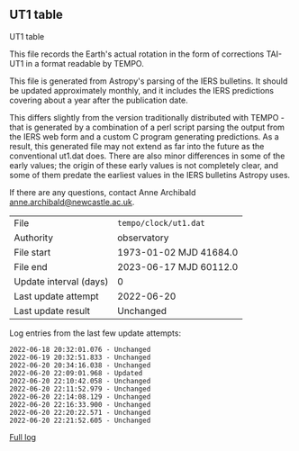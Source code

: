 
## UT1 table

UT1 table

This file records the Earth's actual rotation in the form of
corrections TAI-UT1 in a format readable by TEMPO.

This file is generated from Astropy's parsing of the IERS
bulletins. It should be updated approximately monthly, and it
includes the IERS predictions covering about a year after the
publication date.

This differs slightly from the version traditionally distributed
with TEMPO - that is generated by a combination of a perl script
parsing the output from the IERS web form and a custom C program
generating predictions. As a result, this generated file may not
extend as far into the future as the conventional ut1.dat does.
There are also minor differences in some of the early values; the
origin of these early values is not completely clear, and some of
them predate the earliest values in the IERS bulletins Astropy uses.

If there are any questions, contact Anne Archibald
<anne.archibald@newcastle.ac.uk>.

|     |     |
|:--- |:--- |
| File | `tempo/clock/ut1.dat` |
| Authority | observatory |
| File start | 1973-01-02 MJD 41684.0 |
| File end | 2023-06-17 MJD 60112.0 |
| Update interval (days) | 0 |
| Last update attempt | 2022-06-20 |
| Last update result | Unchanged |

Log entries from the last few update attempts:
```
2022-06-18 20:32:01.076 - Unchanged
2022-06-19 20:32:51.833 - Unchanged
2022-06-20 20:34:16.038 - Unchanged
2022-06-20 22:09:01.968 - Updated
2022-06-20 22:10:42.058 - Unchanged
2022-06-20 22:11:52.979 - Unchanged
2022-06-20 22:14:08.129 - Unchanged
2022-06-20 22:16:33.900 - Unchanged
2022-06-20 22:20:22.571 - Unchanged
2022-06-20 22:21:52.605 - Unchanged
```
[Full log](https://raw.githubusercontent.com/ipta/pulsar-clock-corrections/main/log/tempo/clock/ut1.dat.log)
